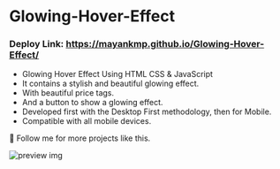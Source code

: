 # Glowing-Hover-Effect

### Deploy Link: https://mayankmp.github.io/Glowing-Hover-Effect/

- Glowing Hover Effect Using HTML CSS & JavaScript
- It contains a stylish and beautiful glowing effect.
- With beautiful price tags.
- And a button to show a glowing effect.
- Developed first with the Desktop First methodology, then for Mobile.
- Compatible with all mobile devices.

💙 Follow me for more projects like this.

![preview img](/preview.png)
